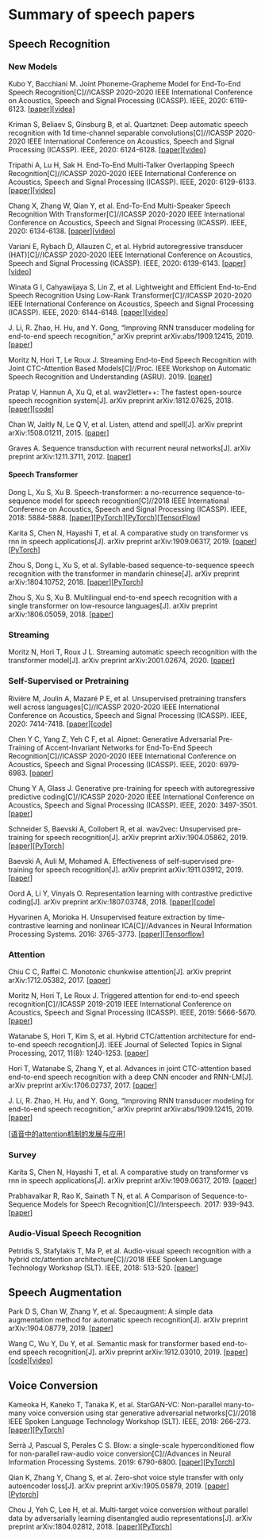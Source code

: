 # Summary of speech papers

## Speech Recognition

### New Models
Kubo Y, Bacchiani M. Joint Phoneme-Grapheme Model for End-To-End Speech Recognition[C]//ICASSP 2020-2020 IEEE International Conference on Acoustics, Speech and Signal Processing (ICASSP). IEEE, 2020: 6119-6123.
[[paper](https://storage.googleapis.com/pub-tools-public-publication-data/pdf/45885a679869bf40528dcf46cfd795a3003eeb5e.pdf)][[videa](https://2020.ieeeicassp-virtual.org/presentation/lecture/joint-phoneme-grapheme-model-end-end-speech-recognition)]

Kriman S, Beliaev S, Ginsburg B, et al. Quartznet: Deep automatic speech recognition with 1d time-channel separable convolutions[C]//ICASSP 2020-2020 IEEE International Conference on Acoustics, Speech and Signal Processing (ICASSP). IEEE, 2020: 6124-6128.
[[paper](https://arxiv.org/pdf/1910.10261)][[video](https://2020.ieeeicassp-virtual.org/presentation/lecture/quartznet-deep-automatic-speech-recognition-1d-time-channel-separable)]

Tripathi A, Lu H, Sak H. End-To-End Multi-Talker Overlapping Speech Recognition[C]//ICASSP 2020-2020 IEEE International Conference on Acoustics, Speech and Signal Processing (ICASSP). IEEE, 2020: 6129-6133.
[[paper](https://www.merl.com/publications/docs/TR2018-001.pdf)][[video](https://2020.ieeeicassp-virtual.org/presentation/lecture/end-end-multi-talker-overlapping-speech-recognition)]

Chang X, Zhang W, Qian Y, et al. End-To-End Multi-Speaker Speech Recognition With Transformer[C]//ICASSP 2020-2020 IEEE International Conference on Acoustics, Speech and Signal Processing (ICASSP). IEEE, 2020: 6134-6138.
[[paper](https://arxiv.org/pdf/2002.03921)][[video](https://www.youtube.com/watch?v=Mo2RRNgfU4g)]

Variani E, Rybach D, Allauzen C, et al. Hybrid autoregressive transducer (HAT)[C]//ICASSP 2020-2020 IEEE International Conference on Acoustics, Speech and Signal Processing (ICASSP). IEEE, 2020: 6139-6143.
[[paper](https://arxiv.org/pdf/2003.07705)][[video](https://2020.ieeeicassp-virtual.org/presentation/lecture/hybrid-autoregressive-transducer-hat)]

Winata G I, Cahyawijaya S, Lin Z, et al. Lightweight and Efficient End-to-End Speech Recognition Using Low-Rank Transformer[C]//ICASSP 2020-2020 IEEE International Conference on Acoustics, Speech and Signal Processing (ICASSP). IEEE, 2020: 6144-6148.
[[paper](https://arxiv.org/pdf/1910.13923)][[video](https://2020.ieeeicassp-virtual.org/presentation/lecture/lightweight-and-efficient-end-end-speech-recognition-using-low-rank)]

J. Li, R. Zhao, H. Hu, and Y. Gong, “Improving RNN transducer modeling for end-to-end speech recognition,” arXiv preprint arXiv:abs/1909.12415, 2019. 
[[paper](https://arxiv.org/pdf/1909.12415)]

Moritz N, Hori T, Le Roux J. Streaming End-to-End Speech Recognition with Joint CTC-Attention Based Models[C]//Proc. IEEE Workshop on Automatic Speech Recognition and Understanding (ASRU). 2019. 
[[paper](https://www.merl.com/publications/docs/TR2019-159.pdf)]

Pratap V, Hannun A, Xu Q, et al. wav2letter++: The fastest open-source speech recognition system[J]. arXiv preprint arXiv:1812.07625, 2018.
[[paper](https://arxiv.org/pdf/1812.07625)][[code](https://github.com/facebookresearch/wav2letter)]

Chan W, Jaitly N, Le Q V, et al. Listen, attend and spell[J]. arXiv preprint arXiv:1508.01211, 2015. 
[[paper](https://arxiv.org/abs/1508.01211)]

Graves A. Sequence transduction with recurrent neural networks[J]. arXiv preprint arXiv:1211.3711, 2012. 
[[paper](https://arxiv.org/abs/1211.3711)]

#### Speech Transformer
Dong L, Xu S, Xu B. Speech-transformer: a no-recurrence sequence-to-sequence model for speech recognition[C]//2018 IEEE International Conference on Acoustics, Speech and Signal Processing (ICASSP). IEEE, 2018: 5884-5888.
[[paper](http://150.162.46.34:8080/icassp2018/ICASSP18_USB/pdfs/0005884.pdf)][[PyTorch](https://github.com/kaituoxu/Speech-Transformer)][[PyTorch](https://github.com/ZhengkunTian/Speech-Tranformer-Pytorch)][[TensorFlow](https://github.com/xingchensong/Speech-Transformer-tf2.0)]

Karita S, Chen N, Hayashi T, et al. A comparative study on transformer vs rnn in speech applications[J]. arXiv preprint arXiv:1909.06317, 2019.
[[paper](https://arxiv.org/pdf/1909.06317)][[PyTorch](https://github.com/espnet/espnet)]

Zhou S, Dong L, Xu S, et al. Syllable-based sequence-to-sequence speech recognition with the transformer in mandarin chinese[J]. arXiv preprint arXiv:1804.10752, 2018.
[[paper](https://arxiv.org/pdf/1804.10752)][[PyTorch](https://github.com/gentaiscool/end2end-asr-pytorch)]

Zhou S, Xu S, Xu B. Multilingual end-to-end speech recognition with a single transformer on low-resource languages[J]. arXiv preprint arXiv:1806.05059, 2018.
[[paper](https://arxiv.org/pdf/1806.05059)]

### Streaming
Moritz N, Hori T, Roux J L. Streaming automatic speech recognition with the transformer model[J]. arXiv preprint arXiv:2001.02674, 2020. 
[[paper](https://arxiv.org/abs/2001.02674)]

### Self-Supervised or Pretraining
Rivière M, Joulin A, Mazaré P E, et al. Unsupervised pretraining transfers well across languages[C]//ICASSP 2020-2020 IEEE International Conference on Acoustics, Speech and Signal Processing (ICASSP). IEEE, 2020: 7414-7418.
[[paper](https://arxiv.org/pdf/2002.02848.pdf)][[code](https://github.com/facebookresearch/CPC_audio)]

Chen Y C, Yang Z, Yeh C F, et al. Aipnet: Generative Adversarial Pre-Training of Accent-Invariant Networks for End-To-End Speech Recognition[C]//ICASSP 2020-2020 IEEE International Conference on Acoustics, Speech and Signal Processing (ICASSP). IEEE, 2020: 6979-6983.
[[paper](https://arxiv.org/pdf/1911.11935.pdf)]

Chung Y A, Glass J. Generative pre-training for speech with autoregressive predictive coding[C]//ICASSP 2020-2020 IEEE International Conference on Acoustics, Speech and Signal Processing (ICASSP). IEEE, 2020: 3497-3501.
[[paper](https://arxiv.org/pdf/1910.12607.pdf)]

Schneider S, Baevski A, Collobert R, et al. wav2vec: Unsupervised pre-training for speech recognition[J]. arXiv preprint arXiv:1904.05862, 2019. 
[[paper](https://arxiv.org/pdf/1904.05862)][[PyTorch](https://github.com/pytorch/fairseq/blob/master/fairseq/models/wav2vec.py)]

Baevski A, Auli M, Mohamed A. Effectiveness of self-supervised pre-training for speech recognition[J]. arXiv preprint arXiv:1911.03912, 2019.
[[paper](https://arxiv.org/pdf/1911.03912.pdf)]

Oord A, Li Y, Vinyals O. Representation learning with contrastive predictive coding[J]. arXiv preprint arXiv:1807.03748, 2018.
[[paper](https://arxiv.org/pdf/1807.03748.pdf)][[code](https://github.com/davidtellez/contrastive-predictive-coding)]

Hyvarinen A, Morioka H. Unsupervised feature extraction by time-contrastive learning and nonlinear ICA[C]//Advances in Neural Information Processing Systems. 2016: 3765-3773.
[[paper](https://papers.nips.cc/paper/6395-unsupervised-feature-extraction-by-time-contrastive-learning-and-nonlinear-ica.pdf)][[Tensorflow](https://github.com/hirosm/TCL)]



### Attention
Chiu C C, Raffel C. Monotonic chunkwise attention[J]. arXiv preprint arXiv:1712.05382, 2017. 
[[paper](https://arxiv.org/pdf/1712.05382)]

Moritz N, Hori T, Le Roux J. Triggered attention for end-to-end speech recognition[C]//ICASSP 2019-2019 IEEE International Conference on Acoustics, Speech and Signal Processing (ICASSP). IEEE, 2019: 5666-5670. 
[[paper](http://www.merl.com/publications/docs/TR2019-015.pdf)]

Watanabe S, Hori T, Kim S, et al. Hybrid CTC/attention architecture for end-to-end speech recognition[J]. IEEE Journal of Selected Topics in Signal Processing, 2017, 11(8): 1240-1253. 
[[paper](http://www.merl.com/publications/docs/TR2017-190.pdf)]

Hori T, Watanabe S, Zhang Y, et al. Advances in joint CTC-attention based end-to-end speech recognition with a deep CNN encoder and RNN-LM[J]. arXiv preprint arXiv:1706.02737, 2017. 
[[paper](https://arxiv.org/pdf/1706.02737)]

J. Li, R. Zhao, H. Hu, and Y. Gong, “Improving RNN transducer modeling for end-to-end speech recognition,” arXiv preprint arXiv:abs/1909.12415, 2019. 
[[paper](https://arxiv.org/pdf/1909.12415)]

[[语音中的attention机制的发展与应用](https://github.com/aaaceo890/Attention)]

### Survey
Karita S, Chen N, Hayashi T, et al. A comparative study on transformer vs rnn in speech applications[J]. arXiv preprint arXiv:1909.06317, 2019. [[paper](https://arxiv.org/pdf/1909.06317)]

Prabhavalkar R, Rao K, Sainath T N, et al. A Comparison of Sequence-to-Sequence Models for Speech Recognition[C]//Interspeech. 2017: 939-943. [[paper](https://pdfs.semanticscholar.org/6cc6/8e8adf34b580f3f37d1bd267ee701974edde.pdf)]

### Audio-Visual Speech Recognition
Petridis S, Stafylakis T, Ma P, et al. Audio-visual speech recognition with a hybrid ctc/attention architecture[C]//2018 IEEE Spoken Language Technology Workshop (SLT). IEEE, 2018: 513-520. 
[[paper](https://arxiv.org/pdf/1810.00108)]

## Speech Augmentation
Park D S, Chan W, Zhang Y, et al. Specaugment: A simple data augmentation method for automatic speech recognition[J]. arXiv preprint arXiv:1904.08779, 2019. 
[[paper](https://arxiv.org/pdf/1904.08779.pdf?source=post_page---------------------------)]

Wang C, Wu Y, Du Y, et al. Semantic mask for transformer based end-to-end speech recognition[J]. arXiv preprint arXiv:1912.03010, 2019.
[[paper](https://arxiv.org/pdf/1912.03010)][[code](https://github.com/MarkWuNLP/SemanticMask)][[video](https://www.youtube.com/watch?v=v98BSaVt-Tw)]

## Voice Conversion
Kameoka H, Kaneko T, Tanaka K, et al. StarGAN-VC: Non-parallel many-to-many voice conversion using star generative adversarial networks[C]//2018 IEEE Spoken Language Technology Workshop (SLT). IEEE, 2018: 266-273.
[[paper](https://arxiv.org/pdf/1806.02169)][[PyTorch](https://github.com/liusongxiang/StarGAN-Voice-Conversion)]

Serrà J, Pascual S, Perales C S. Blow: a single-scale hyperconditioned flow for non-parallel raw-audio voice conversion[C]//Advances in Neural Information Processing Systems. 2019: 6790-6800.
[[paper](http://papers.nips.cc/paper/8904-blow-a-single-scale-hyperconditioned-flow-for-non-parallel-raw-audio-voice-conversion.pdf)][[PyTorch](https://github.com/joansj/blow)]

Qian K, Zhang Y, Chang S, et al. Zero-shot voice style transfer with only autoencoder loss[J]. arXiv preprint arXiv:1905.05879, 2019.
[[paper](https://arxiv.org/pdf/1905.05879)][[Pytorch](https://github.com/liusongxiang/StarGAN-Voice-Conversion)]

Chou J, Yeh C, Lee H, et al. Multi-target voice conversion without parallel data by adversarially learning disentangled audio representations[J]. arXiv preprint arXiv:1804.02812, 2018.
[[paper](https://arxiv.org/pdf/1804.02812)][[PyTorch](https://github.com/jjery2243542/voice_conversion)]


